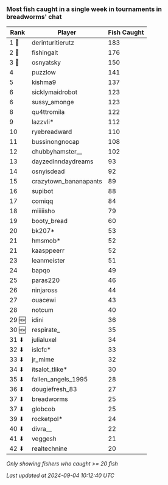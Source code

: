 ### Most fish caught in a single week in tournaments in breadworms' chat
| Rank | Player | Fish Caught |
|------|--------|-----------|
| 1 🥇  | derinturitierutz  | 183 |
| 2 🥈  | fishingalt  | 176 |
| 3 🥉  | osnyatsky  | 150 |
| 4  | puzzlow  | 141 |
| 5  | kishma9  | 137 |
| 6  | sicklymaidrobot  | 123 |
| 6  | sussy_amonge  | 123 |
| 8  | qu4ttromila  | 122 |
| 9  | lazzvli*  | 112 |
| 10  | ryebreadward  | 110 |
| 11  | bussinongnocap  | 108 |
| 12  | chubbyhamster__  | 102 |
| 13  | dayzedinndaydreams  | 93 |
| 14  | osnyisdead  | 92 |
| 15  | crazytown_bananapants  | 89 |
| 16  | supibot  | 88 |
| 17  | comiqq  | 84 |
| 18  | miiiiisho  | 79 |
| 19  | booty_bread  | 60 |
| 20  | bk207*  | 53 |
| 21  | hmsmob*  | 52 |
| 21  | kaasppeerr  | 52 |
| 23  | leanmeister  | 51 |
| 24  | bapqo  | 49 |
| 25  | paras220  | 46 |
| 26  | ninjaross  | 44 |
| 27  | ouacewi  | 43 |
| 28  | notcum  | 40 |
| 29 🆕 | idini  | 36 |
| 30 🆕 | respirate_  | 35 |
| 31 ⬇ | julialuxel  | 34 |
| 32 ⬇ | islcfc*  | 33 |
| 33 ⬇ | jr_mime  | 32 |
| 34 ⬇ | itsalot_tlike*  | 30 |
| 35 ⬇ | fallen_angels_1995  | 28 |
| 36 ⬇ | dougiefresh_83  | 27 |
| 37 ⬇ | breadworms  | 25 |
| 37 ⬇ | globcob  | 25 |
| 39 ⬇ | rocketpol*  | 24 |
| 40 ⬇ | divra__  | 22 |
| 41 ⬇ | veggesh  | 21 |
| 42 ⬇ | realtechnine  | 20 |

_Only showing fishers who caught >= 20 fish_

_Last updated at 2024-09-04 10:12:40 UTC_